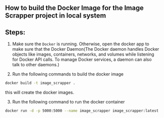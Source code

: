 ## How to build the Docker Image for the Image Scrapper project in local system

## Steps:

1. Make sure the `Docker` is running. Otherwise, open the docker app to make sure that the Docker Daemon(The Docker daemon handles Docker objects like images, containers, networks, and volumes while listening for Docker API calls. To manage Docker services, a daemon can also talk to other daemons.)

2. Run the following commands to build the docker image

```bash
docker build -t image_scrapper .
```

this will create the docker images. 

3. Run the following command to run the docker container
```bash 
docker run -d -p 5000:5000 --name image_scrapper image_scrapper:latest
```